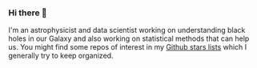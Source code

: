 ### Hi there 👋

<!--
**bersavosh/bersavosh** is a ✨ _special_ ✨ repository because its `README.md` (this file) appears on your GitHub profile.

Here are some ideas to get you started:

- 🔭 I’m currently working on ...
- 🌱 I’m currently learning ...
- 👯 I’m looking to collaborate on ...
- 🤔 I’m looking for help with ...
- 💬 Ask me about ...
- 📫 How to reach me: ...
- 😄 Pronouns: ...
- ⚡ Fun fact: ...
-->

I'm an astrophysicist and data scientist working on understanding black holes in our Galaxy and also working on statistical methods that can help us.
You might find some repos of interest in my [Github stars lists](https://github.com/bersavosh?tab=stars) which I generally try to keep organized.
